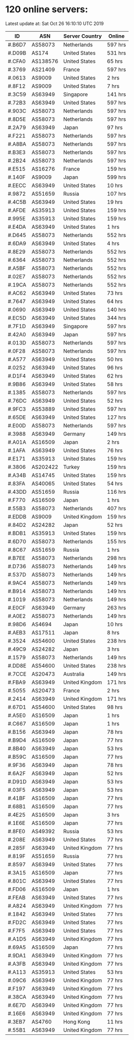 # 120 online servers:

Latest update at: Sat Oct 26 16:10:10 UTC 2019

| ID | ASN | Server Country | Online |
| -- | --- | -------------- | ------ |
| #.B6D7 | AS58073 | Netherlands | 597 hrs |
| #.D09B | AS174 | United States | 531 hrs |
| #.CFA0 | AS138576 | United States | 65 hrs |
| #.3769 | AS21409 | France | 597 hrs |
| #.0613 | AS9009 | United States | 2 hrs |
| #.8F12 | AS9009 | United States | 7 hrs |
| #.3C59 | AS63949 | Singapore | 141 hrs |
| #.72B3 | AS63949 | United States | 597 hrs |
| #.903C | AS58073 | Netherlands | 597 hrs |
| #.8D5E | AS58073 | Netherlands | 597 hrs |
| #.2A79 | AS63949 | Japan | 97 hrs |
| #.F221 | AS58073 | Netherlands | 597 hrs |
| #.A8BA | AS58073 | Netherlands | 597 hrs |
| #.B3E3 | AS58073 | Netherlands | 597 hrs |
| #.2B24 | AS58073 | Netherlands | 597 hrs |
| #.E515 | AS16276 | France | 159 hrs |
| #.140F | AS9009 | Japan | 599 hrs |
| #.EECC | AS63949 | United States | 10 hrs |
| #.9872 | AS51659 | Russia | 107 hrs |
| #.4C5B | AS63949 | United States | 19 hrs |
| #.AFDE | AS35913 | United States | 159 hrs |
| #.995E | AS35913 | United States | 159 hrs |
| #.E4DA | AS63949 | United States | 1 hrs |
| #.D645 | AS58073 | Netherlands | 552 hrs |
| #.6DA9 | AS63949 | United States | 4 hrs |
| #.8E29 | AS58073 | Netherlands | 552 hrs |
| #.6364 | AS58073 | Netherlands | 552 hrs |
| #.A5BF | AS58073 | Netherlands | 552 hrs |
| #.02E7 | AS58073 | Netherlands | 552 hrs |
| #.19CA | AS58073 | Netherlands | 552 hrs |
| #.AC62 | AS63949 | United States | 73 hrs |
| #.7647 | AS63949 | United States | 64 hrs |
| #.0690 | AS63949 | United States | 140 hrs |
| #.EC5D | AS63949 | United States | 344 hrs |
| #.7F1D | AS63949 | Singapore | 597 hrs |
| #.42A0 | AS63949 | Japan | 597 hrs |
| #.013D | AS58073 | Netherlands | 597 hrs |
| #.0F28 | AS58073 | Netherlands | 597 hrs |
| #.A577 | AS63949 | United States | 50 hrs |
| #.0252 | AS63949 | United States | 96 hrs |
| #.D1F4 | AS63949 | United States | 62 hrs |
| #.9B86 | AS63949 | United States | 58 hrs |
| #.1385 | AS58073 | Netherlands | 597 hrs |
| #.76DC | AS63949 | United States | 52 hrs |
| #.9FC3 | AS53889 | United States | 597 hrs |
| #.65DE | AS63949 | United States | 127 hrs |
| #.E00D | AS58073 | Netherlands | 597 hrs |
| #.3988 | AS63949 | Germany | 149 hrs |
| #.A01A | AS16509 | Japan | 2 hrs |
| #.1AFA | AS63949 | United States | 76 hrs |
| #.E171 | AS35913 | United States | 159 hrs |
| #.3806 | AS202422 | Turkey | 159 hrs |
| #.A34B | AS14745 | United States | 159 hrs |
| #.83FA | AS40065 | United States | 54 hrs |
| #.43DD | AS51659 | Russia | 116 hrs |
| #.F770 | AS16509 | Japan | 1 hrs |
| #.55B3 | AS58073 | Netherlands | 407 hrs |
| #.EDDB | AS9009 | United Kingdom | 159 hrs |
| #.84D2 | AS24282 | Japan | 52 hrs |
| #.BDB1 | AS35913 | United States | 159 hrs |
| #.6D70 | AS58073 | Netherlands | 155 hrs |
| #.8C67 | AS51659 | Russia | 1 hrs |
| #.B7EE | AS58073 | Netherlands | 298 hrs |
| #.D736 | AS58073 | Netherlands | 149 hrs |
| #.537D | AS58073 | Netherlands | 149 hrs |
| #.9AC4 | AS58073 | Netherlands | 149 hrs |
| #.B914 | AS58073 | Netherlands | 149 hrs |
| #.1019 | AS58073 | Netherlands | 149 hrs |
| #.E0CF | AS63949 | Germany | 263 hrs |
| #.A0E2 | AS58073 | Netherlands | 149 hrs |
| #.98D6 | AS4694 | Japan | 10 hrs |
| #.AEB3 | AS17511 | Japan | 8 hrs |
| #.3524 | AS54600 | United States | 238 hrs |
| #.49C9 | AS24282 | Japan | 3 hrs |
| #.1579 | AS58073 | Netherlands | 149 hrs |
| #.DD8E | AS54600 | United States | 238 hrs |
| #.7CCE | AS20473 | Australia | 149 hrs |
| #.FBA9 | AS63949 | United Kingdom | 171 hrs |
| #.5055 | AS20473 | France | 2 hrs |
| #.2414 | AS63949 | United Kingdom | 171 hrs |
| #.67D1 | AS54600 | United States | 98 hrs |
| #.A5E0 | AS16509 | Japan | 1 hrs |
| #.C667 | AS16509 | Japan | 1 hrs |
| #.B156 | AS63949 | Japan | 78 hrs |
| #.B9D4 | AS16509 | Japan | 77 hrs |
| #.8B40 | AS63949 | Japan | 53 hrs |
| #.B59C | AS16509 | Japan | 77 hrs |
| #.9F36 | AS63949 | Japan | 78 hrs |
| #.6A2F | AS63949 | Japan | 52 hrs |
| #.D91D | AS63949 | Japan | 53 hrs |
| #.03F5 | AS63949 | Japan | 53 hrs |
| #.41BF | AS16509 | Japan | 77 hrs |
| #.68B1 | AS16509 | Japan | 77 hrs |
| #.4E25 | AS16509 | Japan | 3 hrs |
| #.1E6E | AS16509 | Japan | 77 hrs |
| #.8FE0 | AS49392 | Russia | 53 hrs |
| #.208E | AS63949 | United States | 77 hrs |
| #.285F | AS63949 | United Kingdom | 77 hrs |
| #.819F | AS51659 | Russia | 77 hrs |
| #.8597 | AS63949 | United States | 77 hrs |
| #.3A15 | AS16509 | Japan | 77 hrs |
| #.801C | AS63949 | United States | 77 hrs |
| #.FD06 | AS16509 | Japan | 1 hrs |
| #.FEAB | AS63949 | United States | 77 hrs |
| #.A824 | AS63949 | United Kingdom | 77 hrs |
| #.1842 | AS63949 | United States | 77 hrs |
| #.FD2C | AS63949 | United States | 77 hrs |
| #.F7F5 | AS63949 | United States | 77 hrs |
| #.A1D5 | AS63949 | United Kingdom | 77 hrs |
| #.69A5 | AS16509 | Japan | 77 hrs |
| #.9DA1 | AS63949 | United Kingdom | 77 hrs |
| #.A3FB | AS63949 | United Kingdom | 77 hrs |
| #.A113 | AS35913 | United States | 53 hrs |
| #.09C6 | AS63949 | United Kingdom | 77 hrs |
| #.F197 | AS63949 | United Kingdom | 77 hrs |
| #.38CA | AS63949 | United Kingdom | 77 hrs |
| #.6E7D | AS63949 | United Kingdom | 77 hrs |
| #.16E6 | AS63949 | United Kingdom | 77 hrs |
| #.3EB7 | AS4760 | Hong Kong | 11 hrs |
| #.55B1 | AS63949 | United Kingdom | 77 hrs |

